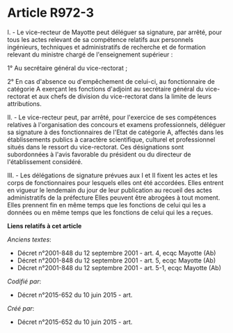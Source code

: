 # Article R972-3

I. - Le vice-recteur de Mayotte peut déléguer sa signature, par arrêté, pour tous les actes relevant de sa compétence
relatifs aux personnels ingénieurs, techniques et administratifs de recherche et de formation relevant du ministre chargé de
l'enseignement supérieur :

1° Au secrétaire général du vice-rectorat ;

2° En cas d'absence ou d'empêchement de celui-ci, au fonctionnaire de catégorie A exerçant les fonctions d'adjoint au
secrétaire général du vice-rectorat et aux chefs de division du vice-rectorat dans la limite de leurs attributions.

II. - Le vice-recteur peut, par arrêté, pour l'exercice de ses compétences relatives à l'organisation des concours et examens
professionnels, déléguer sa signature à des fonctionnaires de l'Etat de catégorie A, affectés dans les établissements publics
à caractère scientifique, culturel et professionnel situés dans le ressort du vice-rectorat. Ces désignations sont
subordonnées à l'avis favorable du président ou du directeur de l'établissement considéré.

III. - Les délégations de signature prévues aux I et II fixent les actes et les corps de fonctionnaires pour lesquels elles
ont été accordées. Elles entrent en vigueur le lendemain du jour de leur publication au recueil des actes administratifs de
la préfecture Elles peuvent être abrogées à tout moment. Elles prennent fin en même temps que les fonctions de celui qui les
a données ou en même temps que les fonctions de celui qui les a reçues.

**Liens relatifs à cet article**

_Anciens textes_:

  - Décret n°2001-848 du 12 septembre 2001 - art. 4, ecqc Mayotte (Ab)
  - Décret n°2001-848 du 12 septembre 2001 - art. 5, ecqc Mayotte (Ab)
  - Décret n°2001-848 du 12 septembre 2001 - art. 5-1, ecqc Mayotte (Ab)

_Codifié par_:

  - Décret n°2015-652 du 10 juin 2015 - art.

_Créé par_:

  - Décret n°2015-652 du 10 juin 2015 - art.
